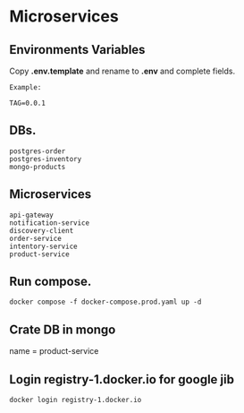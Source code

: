 # Microservices

## Environments Variables

Copy __.env.template__ and rename to __.env__ and complete fields.

```$bash
Example:

TAG=0.0.1
```

## DBs.
```$bash
postgres-order
postgres-inventory
mongo-products
```

## Microservices
```$bash
api-gateway
notification-service
discovery-client
order-service
intentory-service
product-service
```

## Run compose.

```$bash
docker compose -f docker-compose.prod.yaml up -d
```

## Crate DB  in mongo

name = product-service

## Login registry-1.docker.io for google jib
```$bash
docker login registry-1.docker.io
```